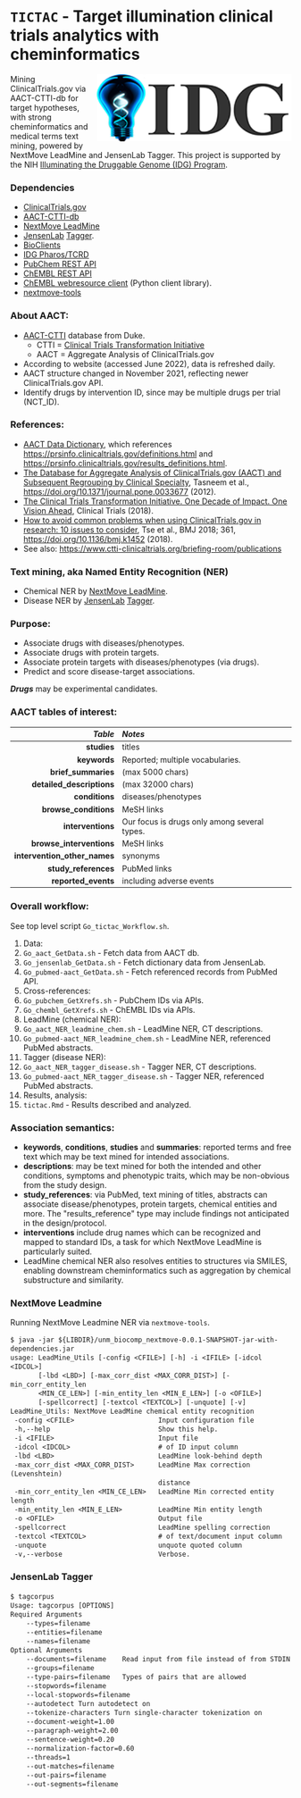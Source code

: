 # `TICTAC` - Target illumination clinical trials analytics with cheminformatics


<img align="right" src="/doc/images/IDG_logo.png" height="120">
Mining ClinicalTrials.gov via AACT-CTTI-db for target hypotheses, with strong cheminformatics and medical terms text mining, powered by NextMove LeadMine and JensenLab Tagger.  This project is supported by the NIH <a href="https://commonfund.nih.gov/idg">Illuminating the Druggable Genome (IDG) Program</a>.

### Dependencies

* [ClinicalTrials.gov](https://ClinicalTrials.gov)
* [AACT-CTTI-db](https://aact.ctti-clinicaltrials.org/)
* [NextMove LeadMine](https://nextmovesoftware.com)
* [JensenLab](https://jensenlab.org/) [Tagger](https://bitbucket.org/larsjuhljensen/tagger/).
* [BioClients](https://github.com/jeremyjyang/BioClients)
* [IDG Pharos/TCRD](https://pharos.nih.gov/)
* [PubChem REST API](https://pubchem.ncbi.nlm.nih.gov/rest/pug/)
* [ChEMBL REST API](https://www.ebi.ac.uk/chembl/ws)
* [ChEMBL webresource client](https://github.com/chembl/chembl_webresource_client) \(Python client library\).
* [nextmove-tools](https://github.com/unmtransinfo/nextmove-tools)

### About AACT:

* [AACT-CTTI](https://aact.ctti-clinicaltrials.org/) database from Duke.
  * CTTI = [Clinical Trials Transformation Initiative](https://ctti-clinicaltrials.org/)
  * AACT = Aggregate Analysis of ClinicalTrials.gov
* According to website (accessed June 2022), data is refreshed daily.
* AACT structure changed in November 2021, reflecting newer ClinicalTrials.gov API.
* Identify drugs by intervention ID, since may be multiple drugs per trial \(NCT\_ID\).

### References:

* [AACT Data Dictionary](https://aact.ctti-clinicaltrials.org/data_dictionary), which references <https://prsinfo.clinicaltrials.gov/definitions.html> and <https://prsinfo.clinicaltrials.gov/results_definitions.html>.
* [The Database for Aggregate Analysis of ClinicalTrials.gov (AACT) and Subsequent Regrouping by Clinical Specialty](https://journals.plos.org/plosone/article?id=10.1371/journal.pone.0033677), Tasneem et al., <https://doi.org/10.1371/journal.pone.0033677> (2012).
* [The Clinical Trials Transformation Initiative. One Decade of Impact. One Vision Ahead](https://journals.sagepub.com/toc/ctja/15/1_suppl), Clinical Trials (2018).
* [How to avoid common problems when using ClinicalTrials.gov in research: 10 issues to consider](https://www.bmj.com/content/361/bmj.k1452), Tse et al., BMJ 2018; 361, <https://doi.org/10.1136/bmj.k1452> (2018).
* See also: <https://www.ctti-clinicaltrials.org/briefing-room/publications>

### Text mining, aka Named Entity Recognition (NER)

* Chemical NER by [NextMove LeadMine](https://nextmovesoftware.com).
* Disease NER by [JensenLab](https://jensenlab.org/) [Tagger](https://github.com/larsjuhljensen/tagger/).

### Purpose:

* Associate drugs with diseases/phenotypes.
* Associate drugs with protein targets.
* Associate protein targets with diseases/phenotypes (via drugs).
* Predict and score disease-target associations.

___Drugs___ may be experimental candidates.

### AACT tables of interest:
| *Table* | *Notes* |
| ---: | :--- |
| **studies** | titles |
| **keywords** | Reported; multiple vocabularies. |
| **brief\_summaries** | (max 5000 chars) |
| **detailed\_descriptions** | (max 32000 chars) |
| **conditions** | diseases/phenotypes |
| **browse\_conditions** | MeSH links |
| **interventions** | Our focus is drugs only among several types. |
| **browse\_interventions** | MeSH links |
| **intervention\_other\_names** | synonyms |
| **study\_references** | PubMed links |
| **reported\_events** | including adverse events |

### Overall workflow:

See top level script `Go_tictac_Workflow.sh`.

1. Data:
  1. `Go_aact_GetData.sh` - Fetch data from AACT db.
  1. `Go_jensenlab_GetData.sh` - Fetch dictionary data from JensenLab.
  1. `Go_pubmed-aact_GetData.sh` - Fetch referenced records from PubMed API.
1. Cross-references:
  1. `Go_pubchem_GetXrefs.sh` - PubChem IDs via APIs.
  1. `Go_chembl_GetXrefs.sh` - ChEMBL IDs via APIs.
1. LeadMine (chemical NER):
  1. `Go_aact_NER_leadmine_chem.sh` - LeadMine NER, CT descriptions.
  1. `Go_pubmed-aact_NER_leadmine_chem.sh` - LeadMine NER, referenced PubMed abstracts.
1. Tagger (disease NER):
  1. `Go_aact_NER_tagger_disease.sh` - Tagger NER, CT descriptions.
  1. `Go_pubmed-aact_NER_tagger_disease.sh` - Tagger NER, referenced PubMed abstracts.
1. Results, analysis:
  1. `tictac.Rmd` - Results described and analyzed.

### Association semantics:
* **keywords**, **conditions**, **studies** and **summaries**: reported terms and free text which may be text mined for intended associations.
* **descriptions**:  may be text mined for both the intended and other conditions, symptoms and phenotypic traits, which may be non-obvious from the study design.
* **study\_references**: via PubMed, text mining of titles, abstracts can associate disease/phenotypes, protein targets, chemical entities and more.  The "results\_reference" type may include findings not anticipated in the design/protocol.
* **interventions** include drug names which can be recognized and mapped to standard IDs, a task for which NextMove LeadMine is particularly suited.
* LeadMine chemical NER also resolves entities to structures via SMILES, enabling downstream cheminformatics such as aggregation by chemical substructure and similarity.

### NextMove Leadmine

Running NextMove Leadmine NER via `nextmove-tools`.

```
$ java -jar ${LIBDIR}/unm_biocomp_nextmove-0.0.1-SNAPSHOT-jar-with-dependencies.jar
usage: LeadMine_Utils [-config <CFILE>] [-h] -i <IFILE> [-idcol <IDCOL>]
       [-lbd <LBD>] [-max_corr_dist <MAX_CORR_DIST>] [-min_corr_entity_len
       <MIN_CE_LEN>] [-min_entity_len <MIN_E_LEN>] [-o <OFILE>]
       [-spellcorrect] [-textcol <TEXTCOL>] [-unquote] [-v]
LeadMine_Utils: NextMove LeadMine chemical entity recognition
 -config <CFILE>                     Input configuration file
 -h,--help                           Show this help.
 -i <IFILE>                          Input file
 -idcol <IDCOL>                      # of ID input column
 -lbd <LBD>                          LeadMine look-behind depth
 -max_corr_dist <MAX_CORR_DIST>      LeadMine Max correction (Levenshtein)
                                     distance
 -min_corr_entity_len <MIN_CE_LEN>   LeadMine Min corrected entity length
 -min_entity_len <MIN_E_LEN>         LeadMine Min entity length
 -o <OFILE>                          Output file
 -spellcorrect                       LeadMine spelling correction
 -textcol <TEXTCOL>                  # of text/document input column
 -unquote                            unquote quoted column
 -v,--verbose                        Verbose.
```

### JensenLab Tagger

```
$ tagcorpus
Usage: tagcorpus [OPTIONS]
Required Arguments
	--types=filename
	--entities=filename
	--names=filename
Optional Arguments
	--documents=filename	Read input from file instead of from STDIN
	--groups=filename
	--type-pairs=filename	Types of pairs that are allowed
	--stopwords=filename
	--local-stopwords=filename
	--autodetect Turn autodetect on
	--tokenize-characters Turn single-character tokenization on
	--document-weight=1.00
	--paragraph-weight=2.00
	--sentence-weight=0.20
	--normalization-factor=0.60
	--threads=1
	--out-matches=filename
	--out-pairs=filename
	--out-segments=filename
```
